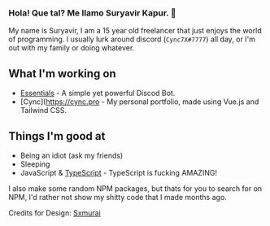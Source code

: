 ### Hola! Que tal? Me llamo Suryavir Kapur. 👋

<!--
**suryavirkapur/suryavirkapur** is a ✨ _special_ ✨ repository because its `README.md` (this file) appears on your GitHub profile.
Here are some ideas to get you started:
- 🔭 I’m currently working on ...
- 🌱 I’m currently learning ...
- 👯 I’m looking to collaborate on ...
- 🤔 I’m looking for help with ...
- 💬 Ask me about ...
- 📫 How to reach me: ...
- 😄 Pronouns: ...
- ⚡ Fun fact: ...
-->

My name is Suryavir, I am a 15 year old freelancer that just enjoys the world of programming. I usually lurk around discord (`Cync7X#7777`) all day, or I'm out with my family or doing whatever. 

## What I'm working on

- [Essentials](https://essentialsbot.com) - A simple yet powerful Discod Bot.
- [Cync](https://cync.pro - My personal portfolio, made using Vue.js and Tailwind CSS. 

## Things I'm good at

- Being an idiot (ask my friends)
- Sleeping
- JavaScript & [TypeScript](https://github.com/microsoft/TypeScript) - TypeScript is fucking AMAZING!

I also make some random NPM packages, but thats for you to search for on NPM, I'd rather not show my shitty code that I made months ago.

Credits for Design: [Sxmurai](https://github.com/Sxmurai)

